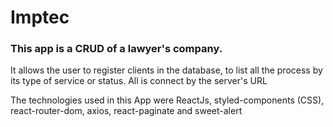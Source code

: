 # Imptec

### This app is a CRUD of a lawyer's company.

<p>It allows the user to register clients in the database, to list all the process by its type of service or status. All is connect by the server's URL</p>

<p>The technologies used in this App were ReactJs, styled-components (CSS), react-router-dom, axios, react-paginate and sweet-alert</p>
